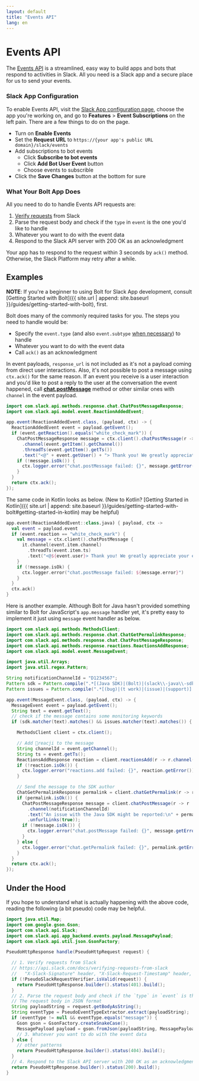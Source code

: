 ```yaml
---
layout: default
title: "Events API"
lang: en
---
```


# Events API

The [Events API](https://api.slack.com/events-api) is a streamlined, easy way to build apps and bots that respond to activities in Slack. All you need is a Slack app and a secure place for us to send your events.

### Slack App Configuration

To enable Events API, visit the [Slack App configuration page](http://api.slack.com/apps), choose the app you're working on, and go to **Features** > **Event Subscriptions** on the left pain. There are a few things to do on the page.

* Turn on **Enable Events**
* Set the **Request URL** to `https://{your app's public URL domain}/slack/events`
* Add subscriptions to bot events
  * Click **Subscribe to bot events**
  * Click **Add Bot User Event** button
  * Choose events to subscrible 
* Click the **Save Changes** button at the bottom for sure

### What Your Bolt App Does

All you need to do to handle Events API requests are:

1. [Verify requests](https://api.slack.com/docs/verifying-requests-from-slack) from Slack
1. Parse the request body and check if the `type` in `event` is the one you'd like to handle
1. Whatever you want to do with the event data
1. Respond to the Slack API server with 200 OK as an acknowledgment

Your app has to respond to the request within 3 seconds by `ack()` method. Otherwise, the Slack Platform may retry after a while.

## Examples

**NOTE**: If you're a beginner to using Bolt for Slack App development, consult [Getting Started with Bolt]({{ site.url | append: site.baseurl }}/guides/getting-started-with-bolt), first.

Bolt does many of the commonly required tasks for you. The steps you need to handle would be:

* Specify the `event.type` (and also `event.subtype` [when necessary](https://api.slack.com/events/message#message_subtypes)) to handle
* Whatever you want to do with the event data
* Call `ack()` as an acknowledgment

In event payloads, `response_url` is not included as it's not a payload coming from direct user interactions. Also, it's not possible to post a message using `ctx.ack()` for the same reason. If an event you receive is a user interaction and you'd like to post a reply to the user at the conversation the event happened, call [**chat.postMessage**](https://api.slack.com/methods/chat.postMessage) method or other similar ones with `channel` in the event payload.

```java
import com.slack.api.methods.response.chat.ChatPostMessageResponse;
import com.slack.api.model.event.ReactionAddedEvent;

app.event(ReactionAddedEvent.class, (payload, ctx) -> {
  ReactionAddedEvent event = payload.getEvent();
  if (event.getReaction().equals("white_check_mark")) {
    ChatPostMessageResponse message = ctx.client().chatPostMessage(r -> r
      .channel(event.getItem().getChannel())
      .threadTs(event.getItem().getTs())
      .text("<@" + event.getUser() + "> Thank you! We greatly appreciate your efforts :two_hearts:"));
    if (!message.isOk()) {
      ctx.logger.error("chat.postMessage failed: {}", message.getError());
    }
  }
  return ctx.ack();
});
```

The same code in Kotlin looks as below. (New to Kotlin? [Getting Started in Kotlin]({{ site.url | append: site.baseurl }}/guides/getting-started-with-bolt#getting-started-in-kotlin) may be helpful)

```kotlin
app.event(ReactionAddedEvent::class.java) { payload, ctx ->
  val event = payload.event
  if (event.reaction == "white_check_mark") {
    val message = ctx.client().chatPostMessage {
      it.channel(event.item.channel)
        .threadTs(event.item.ts)
        .text("<@${event.user}> Thank you! We greatly appreciate your efforts :two_hearts:")
    }
    if (!message.isOk) {
      ctx.logger.error("chat.postMessage failed: ${message.error}")
    }
  }
  ctx.ack()
}
```

Here is another example. Although Bolt for Java hasn't provided something similar to Bolt for JavaScript's `app.message` handler yet, it's pretty easy to implement it just using `message` event handler as below.

```java
import com.slack.api.methods.MethodsClient;
import com.slack.api.methods.response.chat.ChatGetPermalinkResponse;
import com.slack.api.methods.response.chat.ChatPostMessageResponse;
import com.slack.api.methods.response.reactions.ReactionsAddResponse;
import com.slack.api.model.event.MessageEvent;

import java.util.Arrays;
import java.util.regex.Pattern;

String notificationChannelId = "D1234567";
Pattern sdk = Pattern.compile(".*[(Java SDK)|(Bolt)|(slack\\-java\\-sdk)].*", Pattern.CASE_INSENSITIVE);
Pattern issues = Pattern.compile(".*[(bug)|(t work)|(issue)|(support)].*", Pattern.CASE_INSENSITIVE);

app.event(MessageEvent.class, (payload, ctx) -> {
  MessageEvent event = payload.getEvent();
  String text = event.getText();
  // check if the message contains some monitoring keywords
  if (sdk.matcher(text).matches() && issues.matcher(text).matches()) {

    MethodsClient client = ctx.client();

    // Add 👀reacji to the message
    String channelId = event.getChannel();
    String ts = event.getTs();
    ReactionsAddResponse reaction = client.reactionsAdd(r -> r.channel(channelId).timestamp(ts).name("eyes"));
    if (!reaction.isOk()) {
      ctx.logger.error("reactions.add failed: {}", reaction.getError());
    }

    // Send the message to the SDK author
    ChatGetPermalinkResponse permalink = client.chatGetPermalink(r -> r.channel(channelId).messageTs(ts));
    if (permalink.isOk()) {
      ChatPostMessageResponse message = client.chatPostMessage(r -> r
        .channel(notificationChannelId)
        .text("An issue with the Java SDK might be reported:\n" + permalink.getPermalink())
        .unfurlLinks(true));
      if (!message.isOk()) {
        ctx.logger.error("chat.postMessage failed: {}", message.getError());
      }
    } else {
      ctx.logger.error("chat.getPermalink failed: {}", permalink.getError());
    }
  }
  return ctx.ack();
});
```

## Under the Hood

If you hope to understand what is actually happening with the above code, reading  the following (a bit pseudo) code may be helpful.

```java
import java.util.Map;
import com.google.gson.Gson;
import com.slack.api.Slack;
import com.slack.api.app_backend.events.payload.MessagePayload;
import com.slack.api.util.json.GsonFactory;

PseudoHttpResponse handle(PseudoHttpRequest request) {

  // 1. Verify requests from Slack
  // https://api.slack.com/docs/verifying-requests-from-slack
  //   "X-Slack-Signature" header, "X-Slack-Request-Timestamp" header, and raw request body
  if (!PseudoSlackRequestVerifier.isValid(request)) {
    return PseudoHttpResponse.builder().status(401).build();
  }
  // 2. Parse the request body and check if the `type` in `event` is the one you'd like to handle
  // The request body in JSON format
  String payloadString = request.getBodyAsString();
  String eventType = PseudoEventTypeExtractor.extract(payloadString);
  if (eventType != null && eventType.equals("message")) {
    Gson gson = GsonFactory.createSnakeCase();
    MessagePayload payload = gson.fromJson(payloadString, MessagePayload.class);
    // 3. Whatever you want to do with the event data
  } else {
    // other patterns
    return PseudoHttpResponse.builder().status(404).build();
  }
  // 4. Respond to the Slack API server with 200 OK as an acknowledgment
  return PseudoHttpResponse.builder().status(200).build();
}
```
